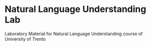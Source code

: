 # Natural Language Understanding Lab
Laboratory Material for Natural Language Understanding course of University of Trento
